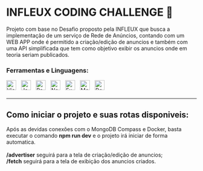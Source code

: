 # INFLEUX CODING CHALLENGE 🧠

Projeto com base no Desafio proposto pela INFLEUX que busca a implementação de um serviço de Rede de Anúncios, contando com um WEB APP onde é permitido a criação/edição de anuncios e também com uma API simplificada que tem como objetivo exibir os anuncios onde em teoria seriam publicados.

### Ferramentas e Linguagens:

<img align="left" alt="Visual Studio Code" width="26px" src="https://cdn.jsdelivr.net/gh/devicons/devicon/icons/vscode/vscode-original.svg" style="padding-right:10px;" />
<img align="left" alt="JavaScript" width="26px" src="https://cdn.jsdelivr.net/gh/devicons/devicon/icons/javascript/javascript-original.svg" style="padding-right:10px;" />
<img align="left" alt="React" width="26px" src="https://cdn.jsdelivr.net/gh/devicons/devicon/icons/react/react-original.svg" style="padding-right:10px;" />
<img align="left" alt="Node.js" width="26px" src="https://cdn.jsdelivr.net/gh/devicons/devicon/icons/nodejs/nodejs-original.svg" style="padding-right:10px;" />
<img align="left" alt="ExpressJS" width="26px" src="https://www.vectorlogo.zone/logos/expressjs/expressjs-icon.svg" style="padding-right:10px;" />
<img align="left" alt="MongoDB" width="26px" src="https://cdn.jsdelivr.net/gh/devicons/devicon/icons/mongodb/mongodb-original.svg" style="padding-right:10px;" />
<img align="left" alt="Docker" width="26px" src="https://www.vectorlogo.zone/logos/docker/docker-tile.svg" style="padding-right:10px;" />


<br />
<br />

---

## Como iniciar o projeto e suas rotas disponiveis:

Após as devidas conexões com o MongoDB Compass e Docker, basta executar o comando **npm run dev** e o projeto irá iniciar de forma automatica.<br /><br />
**/advertiser** seguirá para a tela de criação/edição de anuncios;<br />
**/fetch** seguirá para a tela de exibição dos anuncios criados.<br />
